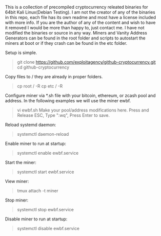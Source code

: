 This is a collection of precompiled cryptocurrency releated binaries for 64bit Kali Linux(Debian Testing).  I am not the creator of any of the binaries in this repo, each file has its own readme and most have a license included with more info.  If you are the author of any of the content and wish to have it removed I would be more than happy to, just contact me.  I have not modified the binaries or source in any way.  Miners and Vanity Address Generators can be found in the root folder and scripts to autostart the miners at boot or if they crash can be found in the etc folder.

Setup is simple.
>git clone https://github.com/exploitagency/github-cryptocurrency.git
>cd github-cryptocurrency

Copy files to / they are already in proper folders.
>cp root / -R
>cp etc / -R

Configure miner via *.sh file with your bitcoin, ethereum, or zcash pool and address.  In the following examples we will use the miner ewbf.
>vi ewbf.sh
Make your pool/address modifications here.  Press and Release ESC, Type ":wq", Press Enter to save.

Reload systemd daemon:
>systemctl daemon-reload

Enable miner to run at startup:
>systemctl enable ewbf.service

Start the miner:
>systemctl start ewbf.service

View miner:
>tmux attach -t miner

Stop miner:
>systemctl stop ewbf.service

Disable miner to run at startup:
>systemctl disable ewbf.service